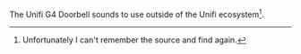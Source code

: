The Unifi G4 Doorbell sounds to use outside of the Unifi ecosystem[^1].

[^1]: Unfortunately I can't remember the source and find again.
